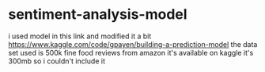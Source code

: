 # sentiment-analysis-model
i used model in this link and modified it a bit 
https://www.kaggle.com/code/gpayen/building-a-prediction-model
the data set used is 500k fine food reviews from amazon it's available on kaggle it's 300mb so i couldn't include it 
